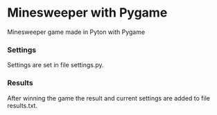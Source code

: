 # Minesweeper with Pygame
Minesweeper game made in Pyton with Pygame

### Settings
Settings are set in file settings.py.

### Results
After winning the game the result and current settings are added to file results.txt.
